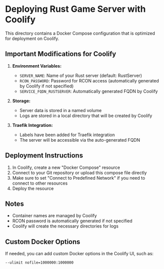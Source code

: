 # Deploying Rust Game Server with Coolify

This directory contains a Docker Compose configuration that is optimized for deployment on Coolify.

## Important Modifications for Coolify

1. **Environment Variables:**
   - `SERVER_NAME`: Name of your Rust server (default: RustServer)
   - `RCON_PASSWORD`: Password for RCON access (automatically generated by Coolify if not specified)
   - `SERVICE_FQDN_RUSTSERVER`: Automatically generated FQDN by Coolify

2. **Storage:**
   - Server data is stored in a named volume
   - Logs are stored in a local directory that will be created by Coolify

3. **Traefik Integration:**
   - Labels have been added for Traefik integration
   - The server will be accessible via the auto-generated FQDN

## Deployment Instructions

1. In Coolify, create a new "Docker Compose" resource
2. Connect to your Git repository or upload this compose file directly
3. Make sure to set "Connect to Predefined Network" if you need to connect to other resources
4. Deploy the resource

## Notes

- Container names are managed by Coolify
- RCON password is automatically generated if not specified
- Coolify will create the necessary directories for logs

## Custom Docker Options

If needed, you can add custom Docker options in the Coolify UI, such as:
```
--ulimit nofile=1000000:1000000
``` 